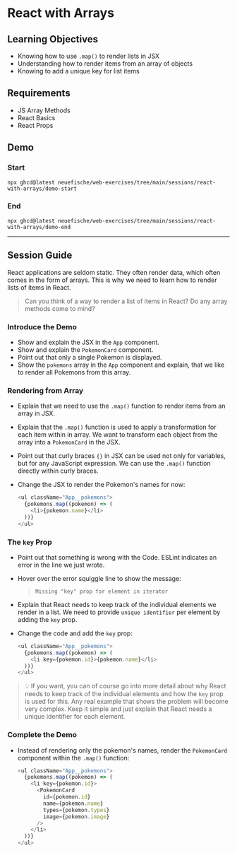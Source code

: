 # React with Arrays

## Learning Objectives

- Knowing how to use `.map()` to render lists in JSX
- Understanding how to render items from an array of objects
- Knowing to add a unique key for list items

## Requirements

- JS Array Methods
- React Basics
- React Props

## Demo

### Start

```
npx ghcd@latest neuefische/web-exercises/tree/main/sessions/react-with-arrays/demo-start
```

### End

```
npx ghcd@latest neuefische/web-exercises/tree/main/sessions/react-with-arrays/demo-end
```

---

## Session Guide

React applications are seldom static. They often render data, which often comes in the form of arrays. This is why we need to learn how to render lists of items in React.

> Can you think of a way to render a list of items in React? Do any array methods come to mind?

### Introduce the Demo

- Show and explain the JSX in the `App` component.
- Show and explain the `PokemonCard` component.
- Point out that only a single Pokemon is displayed.
- Show the `pokemons` array in the `App` component and explain, that we like to render all Pokemons from this array.

### Rendering from Array

- Explain that we need to use the `.map()` function to render items from an array in JSX.
- Explain that the `.map()` function is used to apply a transformation for each item within in array. We want to transform each object from the array into a `PokemonCard` in the JSX.
- Point out that curly braces `{}` in JSX can be used not only for variables, but for any JavaScript expression. We can use the `.map()` function directly within curly braces.
- Change the JSX to render the Pokemon's names for now:

  ```js
  <ul className="App__pokemons">
    {pokemons.map((pokemon) => (
      <li>{pokemon.name}</li>
    ))}
  </ul>
  ```

### The `key` Prop

- Point out that something is wrong with the Code. ESLint indicates an error in the line we just wrote.
- Hover over the error squiggle line to show the message:

  > `Missing "key" prop for element in iterator`

- Explain that React needs to keep track of the individual elements we render in a list. We need to provide `unique identifier` per element by adding the `key` prop.
- Change the code and add the `key` prop:

  ```js
  <ul className="App__pokemons">
    {pokemons.map((pokemon) => (
      <li key={pokemon.id}>{pokemon.name}</li>
    ))}
  </ul>
  ```

> 💡 If you want, you can of course go into more detail about why React needs to keep track of the individual elements and how the `key` prop is used for this. Any real example that shows the problem will become very complex. Keep it simple and just explain that React needs a unique identifier for each element.

### Complete the Demo

- Instead of rendering only the pokemon's names, render the `PokemonCard` component within the `.map()` function:

  ```js
  <ul className="App__pokemons">
    {pokemons.map((pokemon) => (
      <li key={pokemon.id}>
        <PokemonCard
          id={pokemon.id}
          name={pokemon.name}
          types={pokemon.types}
          image={pokemon.image}
        />
      </li>
    ))}
  </ul>
  ```
